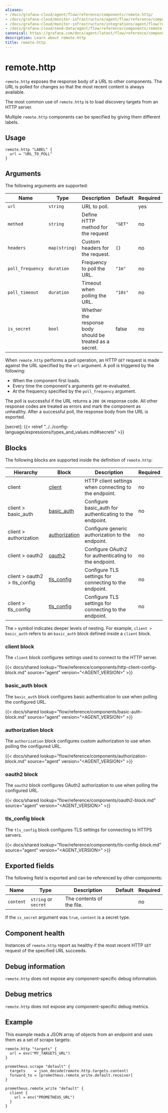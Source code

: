 ```yaml
---
aliases:
- /docs/grafana-cloud/agent/flow/reference/components/remote.http/
- /docs/grafana-cloud/monitor-infrastructure/agent/flow/reference/components/remote.http/
- /docs/grafana-cloud/monitor-infrastructure/integrations/agent/flow/reference/components/remote.http/
- /docs/grafana-cloud/send-data/agent/flow/reference/components/remote.http/
canonical: https://grafana.com/docs/agent/latest/flow/reference/components/remote.http/
description: Learn about remote.http
title: remote.http
---
```


# remote.http

`remote.http` exposes the response body of a URL to other components. The URL
is polled for changes so that the most recent content is always available.

The most common use of `remote.http` is to load discovery targets from an HTTP
server.

Multiple `remote.http` components can be specified by giving them different
labels.

## Usage

```river
remote.http "LABEL" {
  url = "URL_TO_POLL"
}
```

## Arguments

The following arguments are supported:

Name | Type | Description | Default | Required
---- | ---- | ----------- | ------- | --------
`url` | `string` | URL to poll. | | yes
`method` | `string` | Define HTTP method for the request | `"GET"` | no
`headers` | `map(string)` | Custom headers for the request. | `{}` | no
`poll_frequency` | `duration` | Frequency to poll the URL. | `"1m"` | no
`poll_timeout` | `duration` | Timeout when polling the URL. | `"10s"` | no
`is_secret` | `bool` | Whether the response body should be treated as a secret. | false | no

When `remote.http` performs a poll operation, an HTTP `GET` request is made
against the URL specified by the `url` argument. A poll is triggered by the
following:

* When the component first loads.
* Every time the component's arguments get re-evaluated.
* At the frequency specified by the `poll_frequency` argument.

The poll is successful if the URL returns a `200 OK` response code. All other
response codes are treated as errors and mark the component as unhealthy. After
a successful poll, the response body from the URL is exported.

[secret]: {{< relref "../../config-language/expressions/types_and_values.md#secrets" >}}

## Blocks

The following blocks are supported inside the definition of `remote.http`:

Hierarchy | Block | Description | Required
--------- | ----- | ----------- | --------
client | [client][] | HTTP client settings when connecting to the endpoint. | no
client > basic_auth | [basic_auth][] | Configure basic_auth for authenticating to the endpoint. | no
client > authorization | [authorization][] | Configure generic authorization to the endpoint. | no
client > oauth2 | [oauth2][] | Configure OAuth2 for authenticating to the endpoint. | no
client > oauth2 > tls_config | [tls_config][] | Configure TLS settings for connecting to the endpoint. | no
client > tls_config | [tls_config][] | Configure TLS settings for connecting to the endpoint. | no

The `>` symbol indicates deeper levels of nesting. For example, `client >
basic_auth` refers to an `basic_auth` block defined inside a `client` block.

[client]: #client-block
[basic_auth]: #basic_auth-block
[authorization]: #authorization-block
[oauth2]: #oauth2-block
[tls_config]: #tls_config-block

### client block

The `client` block configures settings used to connect to the HTTP
server.

{{< docs/shared lookup="flow/reference/components/http-client-config-block.md" source="agent" version="<AGENT_VERSION>" >}}

### basic_auth block

The `basic_auth` block configures basic authentication to use when polling the
configured URL.

{{< docs/shared lookup="flow/reference/components/basic-auth-block.md" source="agent" version="<AGENT_VERSION>" >}}

### authorization block

The `authorization` block configures custom authorization to use when polling
the configured URL.

{{< docs/shared lookup="flow/reference/components/authorization-block.md" source="agent" version="<AGENT_VERSION>" >}}

### oauth2 block

The `oauth2` block configures OAuth2 authorization to use when polling the
configured URL.

{{< docs/shared lookup="flow/reference/components/oauth2-block.md" source="agent" version="<AGENT_VERSION>" >}}

### tls_config block

The `tls_config` block configures TLS settings for connecting to HTTPS servers.

{{< docs/shared lookup="flow/reference/components/tls-config-block.md" source="agent" version="<AGENT_VERSION>" >}}

## Exported fields

The following field is exported and can be referenced by other components:

Name | Type | Description | Default | Required
---- | ---- | ----------- | ------- | --------
`content` | `string` or `secret` | The contents of the file. | | no

If the `is_secret` argument was `true`, `content` is a secret type.

## Component health

Instances of `remote.http` report as healthy if the most recent HTTP `GET`
request of the specified URL succeeds.

## Debug information

`remote.http` does not expose any component-specific debug information.

## Debug metrics

`remote.http` does not expose any component-specific debug metrics.

## Example

This example reads a JSON array of objects from an endpoint and uses them as a
set of scrape targets:

```river
remote.http "targets" {
  url = env("MY_TARGETS_URL")
}

prometheus.scrape "default" {
  targets    = json_decode(remote.http.targets.content)
  forward_to = [prometheus.remote_write.default.receiver]
}

prometheus.remote_write "default" {
  client {
    url = env("PROMETHEUS_URL")
  }
}
```
